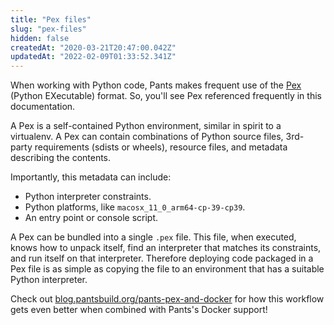 ```yaml
---
title: "Pex files"
slug: "pex-files"
hidden: false
createdAt: "2020-03-21T20:47:00.042Z"
updatedAt: "2022-02-09T01:33:52.341Z"
---
```

When working with Python code, Pants makes frequent use of the [Pex](https://github.com/pantsbuild/pex) (Python EXecutable) format. So, you'll see Pex referenced frequently in this documentation.

A Pex is a self-contained Python environment, similar in spirit to a virtualenv. A Pex can contain combinations of Python source files, 3rd-party requirements (sdists or wheels), resource files, and metadata describing the contents.

Importantly, this metadata can include:

- Python interpreter constraints.
- Python platforms, like `macosx_11_0_arm64-cp-39-cp39`.
- An entry point or console script.

A Pex can be bundled into a single `.pex` file. This file, when executed, knows how to unpack itself, find an interpreter that matches its constraints, and run itself on that interpreter. Therefore deploying code packaged in a Pex file is as simple as copying the file to an environment that has a suitable Python interpreter.

Check out [blog.pantsbuild.org/pants-pex-and-docker](https://blog.pantsbuild.org/pants-pex-and-docker/) for how this workflow gets even better when combined with Pants's Docker support!